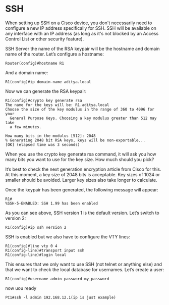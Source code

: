 # SSH

When setting up SSH on a Cisco device, you don't necessarily need to configure a new IP address specifically for SSH. SSH will be available on any interface with an IP address (as long as it's not blocked by an Access Control List or other security feature).

SSH Server
the name of the RSA keypair will be the hostname and domain name of the router. Let’s configure a hostname:
```
Router(config)#hostname R1
```
And a domain name:
```
R1(config)#ip domain-name aditya.local
```
Now we can generate the RSA keypair:
```
R1(config)#crypto key generate rsa
The name for the keys will be: R1.aditya.local
Choose the size of the key modulus in the range of 360 to 4096 for your
  General Purpose Keys. Choosing a key modulus greater than 512 may take
  a few minutes.

How many bits in the modulus [512]: 2048
% Generating 2048 bit RSA keys, keys will be non-exportable...
[OK] (elapsed time was 3 seconds)
```
When you use the crypto key generate rsa command, it will ask you how many bits you want to use for the key size. How much should you pick?

It’s best to check the next generation encryption article from Cisco for this.  At this moment, a key size of 2048 bits is acceptable. Key sizes of 1024 or smaller should be avoided. Larger key sizes also take longer to calculate.

Once the keypair has been generated, the following message will appear:
```
R1#
%SSH-5-ENABLED: SSH 1.99 has been enabled
```
As you can see above, SSH version 1 is the default version. Let’s switch to version 2:
```
R1(config)#ip ssh version 2
```
SSH is enabled but we also have to configure the VTY lines:
```
R1(config)#line vty 0 4
R1(config-line)#transport input ssh
R1(config-line)#login local
```
This ensures that we only want to use SSH (not telnet or anything else) and that we want to check the local database for usernames. Let’s create a user:
```
R1(config)#username admin password my_password
```
now uou ready
```
PC1#ssh -l admin 192.168.12.1(ip is just example)
```
